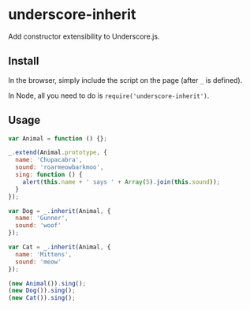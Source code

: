 underscore-inherit
==================

Add constructor extensibility to Underscore.js.

Install
-------

In the browser, simply include the script on the page (after `_` is defined).

In Node, all you need to do is `require('underscore-inherit')`.

Usage
-----

```js
var Animal = function () {};

_.extend(Animal.prototype, {
  name: 'Chupacabra',
  sound: 'roarmeowbarkmoo',
  sing: function () {
    alert(this.name + ' says ' + Array(5).join(this.sound));
  }
});

var Dog = _.inherit(Animal, {
  name: 'Gunner',
  sound: 'woof'
});

var Cat = _.inherit(Animal, {
  name: 'Mittens',
  sound: 'meow'
});

(new Animal()).sing();
(new Dog()).sing();
(new Cat()).sing();
```

